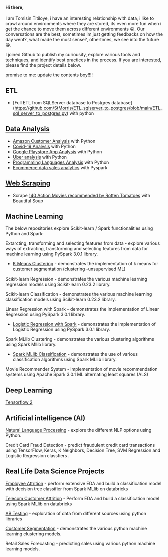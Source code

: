 

<!---
StMorris/StMorris is a ✨ special ✨ repository because its `README.md` (this file) appears on your GitHub profile.
You can click the Preview link to take a look at your changes.
--->


#### Hi there,

I am Tomisin Titiloye, i have an interesting relationship with data, i like to crawl around environments where they are stored, its even more fun when i get the chance to move them across different environments 🙃. Our conversations are the best, sometimes im just getting feedbacks on how the day went?, what made the most sense?, othertimes, we see into the future 😁.

I joined Github to publish my curiousity, explore various tools and techniques, and identify best practices in the process. 
If you are interested, please find the project details below.


promise to me: update the contents boy!!!!

## ETL
- [Full ETL from SQLServer database to Postgres database] (https://github.com/StMorris/ETL_sqlserver_to_postgres/blob/main/ETL_sql_server_to_postgres.py) with python


## [Data Analysis](https://github.com/StMorris/Data-Analysis-with-python)

- [Amazon Customer Analysis](https://github.com/StMorris/Data-Analysis-with-python/tree/main/Amazon%20customer%20analysis) with Python
- [Covid-19 Analysis](https://github.com/StMorris/Data-Analysis-with-python/tree/main/COVID-19%20Analysis) with Python
- [Google Playstore App Analysis](https://github.com/StMorris/Data-Analysis-with-python/tree/main/Google%20Play%20Store%20App%20Analytics) with Python
- [Uber analysis](https://github.com/StMorris/Data-Analysis-with-python/tree/main/Uber%20analysis) with Python
- [Programming Languages Analysis](https://github.com/StMorris/Data-Analysis-with-python/tree/main/Programming%20language%20Analysis) with Python
- [Ecommerce data sales analytics](https://github.com/StMorris/Pyspark/tree/main/Sales%20Analysis) with Pyspark

## [Web Scraping](https://github.com/StMorris/web_scraping) 

- Scrape [140 Action Movies recommended by Rotten Tomatoes](https://github.com/StMorris/web_scraping/tree/main/rotten_tomatoes_140_action_movies) with Beautiful Soup


## Machine Learning

The below repositories explore Scikit-learn / Spark functionalities using Python and Spark:

Extarcting, transforming and selecting features from data - explore various ways of extracting, transforming and selecting features from data for machine learning using PySpark 3.0.1 library.

- [K Means Clustering](https://github.com/StMorris/customer_segmentation) - demonstrates the implementation of k means for customer segmentation (clustering -unsupervised ML)

Scikit-learn Regression - demonstrates the various machine learning regression models using Scikit-learn 0.23.2 library.

Scikit-learn Classification - demonstrates the various machine learning classification models using Scikit-learn 0.23.2 library.

Linear Regression with Spark - demonstrates the implementation of Linear Regression using PySpark 3.0.1 library.

- [Logistic Regression with Spark](https://github.com/StMorris/spark-x-databricks/tree/main/Employee%20attrition) - demonstrates the implementation of Logistic Regression using PySpark 3.0.1 library.

Spark MLlib Clustering - demonstrates the various clustering algorithms using Spark Mllib library.

- [Spark MLlib Classification](https://github.com/StMorris/spark-x-databricks/tree/main/Customer%20Attrition) - demonstrates the use of various  classification algorithms using Spark MLlib library.

Movie Recommender System - implementation of movie recommendation systems using Apache Spark 3.0.1 ML alternating least squares (ALS)



## Deep Learning

[Tensorflow 2](https://github.com/StMorris/Deep-Learning-with-Tensorflow-2)

## Artificial intelligence (AI)

[Natural Language Processing](https://github.com/StMorris/Data-Analysis-with-python/tree/main/Amazon%20customer%20analysis) - explore the different NLP options using Python.

Credit Card Fraud Detection - predict fraudulent credit card transactions using TensorFlow, Keras, K Neighbors, Decision Tree, SVM Regression and Logistic Regression classfiers .



## Real Life Data Science Projects

[Employee Attrition](https://github.com/StMorris/spark-x-databricks/tree/main/Employee%20attrition) - perform extensive EDA and build a classification model with decision tree classifier from Spark MLlib on databricks

[Telecom Customer Attrition](https://github.com/StMorris/spark-x-databricks/tree/main/Customer%20Attrition) - Perform EDA and build a classification model using Spark MLlib on databricks

[AB Testing](https://github.com/StMorris/AB-Testing) - exploration of data from different sources using python libraries

[Customer Segmentation](https://github.com/StMorris/customer_segmentation) - demonstrates the various python machine learning clustering models.

Retail Sales Forecasting - predicting sales using various python machine learning models.

